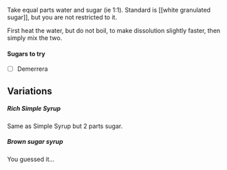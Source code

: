 Take equal parts water and sugar (ie 1:1). Standard is [[white granulated sugar]], but you are not restricted to it. 

First heat the water, but do not boil, to make dissolution slightly faster, then simply mix the two.


#### Sugars to try
- [ ] Demerrera

## Variations
##### Rich Simple Syrup
Same as Simple Syrup but 2 parts sugar.

##### Brown sugar syrup
You guessed it...
